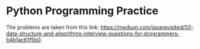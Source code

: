 # Python Programming Practice

The problems are taken from this link: https://medium.com/javarevisited/50-data-structure-and-algorithms-interview-questions-for-programmers-b4b1ac61f5b0.
